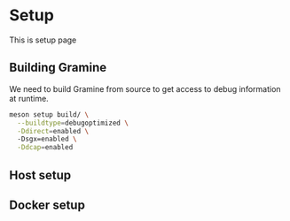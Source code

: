 # Setup
This is setup page

## Building Gramine
We need to build Gramine from source to get access to debug information at runtime. 

```sh
meson setup build/ \
  --buildtype=debugoptimized \
  -Ddirect=enabled \ 
  -Dsgx=enabled \
  -Ddcap=enabled
```

## Host setup

## Docker setup
